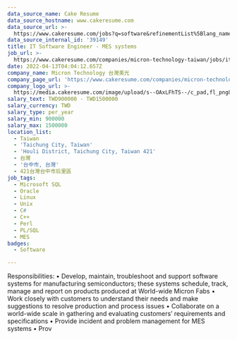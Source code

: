 ```yaml
---
data_source_name: Cake Resume
data_source_hostname: www.cakeresume.com
data_source_url: >-
  https://www.cakeresume.com/jobs?q=software&refinementList%5Blang_name%5D%5B0%5D=English&refinementList%5Bsalary_type%5D=per_year&range%5Bsalary_range%5D%5Bmin%5D=1000000&page=2
data_source_internal_id: '39149'
title: IT Software Engineer - MES systems
job_url: >-
  https://www.cakeresume.com/companies/micron-technology-taiwan/jobs/it-software-engineer-mes-systems
date: 2022-04-13T04:04:12.657Z
company_name: Micron Technology 台灣美光
company_page_url: 'https://www.cakeresume.com/companies/micron-technology-taiwan'
company_logo_url: >-
  https://media.cakeresume.com/image/upload/s--OAxLFhTS--/c_pad,fl_png8,h_200,w_200/v1599703094/soca7cpy9d8z6sh3ith7.png
salary_text: TWD900000 - TWD1500000
salary_currency: TWD
salary_type: per_year
salary_min: 900000
salary_max: 1500000
location_list:
  - Taiwan
  - 'Taichung City, Taiwan'
  - 'Houli District, Taichung City, Taiwan 421'
  - 台灣
  - '台中市, 台灣'
  - 421台灣台中市后里區
job_tags:
  - Microsoft SQL
  - Oracle
  - Linux
  - Unix
  - C#
  - C++
  - Perl
  - PL/SQL
  - MES
badges:
  - Software

---
```


Responsibilities: • Develop, maintain, troubleshoot and support software systems for manufacturing semiconductors; these systems schedule, track, manage and report on products produced at World-wide Micron Fabs • Work closely with customers to understand their needs and make suggestions to resolve production and process issues • Collaborate on a world-wide scale in gathering and evaluating customers’ requirements and specifications • Provide incident and problem management for MES systems • Prov